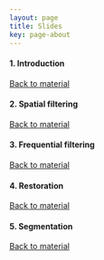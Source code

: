```yaml
---
layout: page
title: Slides
key: page-about
---
```


#### <a name="intro"></a> 1. Introduction   
[Back to material](material)

<script async class="speakerdeck-embed" data-id="7638857c039c4066a99918dcb0c8e09c" data-ratio="1.33333333333333" src="//speakerdeck.com/assets/embed.js"></script>

#### <a name="spat"></a> 2. Spatial filtering
[Back to material](material)
<script async class="speakerdeck-embed" data-slide="1" data-id="2b1fe9925ac84b24bf4d0ed156a8a260" data-ratio="1.33333333333333" src="//speakerdeck.com/assets/embed.js"></script>

#### <a name="freq"></a> 3. Frequential filtering
[Back to material](material)
<script async class="speakerdeck-embed" data-id="6a9d3b59dfa34e73bf50833f89303d2a" data-ratio="1.33333333333333" src="//speakerdeck.com/assets/embed.js"></script>

#### <a name="motion"></a> 4. Restoration
[Back to material](material)



#### <a name="form"></a> 5. Segmentation
[Back to material](material)


